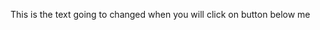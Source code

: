 
      
    
<p id="note"> This is the text going to changed when you will click on button below me </P>

                 
